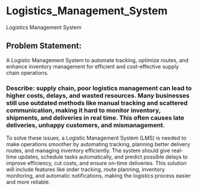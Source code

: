 # Logistics_Management_System
Logistics Management System
## **Problem Statement:** 
A Logistic Management System to automate tracking, optimize routes, and enhance inventory management for efficient and cost-effective supply chain operations.
### **Describe:**  supply chain, poor logistics management can lead to higher costs, delays, and wasted resources. Many businesses still use outdated methods like manual tracking and scattered communication, making it hard to monitor inventory, shipments, and deliveries in real time. This often causes late deliveries, unhappy customers, and mismanagement.
To solve these issues, a Logistic Management System (LMS) is needed to make operations smoother by automating tracking, planning better delivery routes, and managing inventory efficiently. The system should give real-time updates, schedule tasks automatically, and predict possible delays to improve efficiency, cut costs, and ensure on-time deliveries.
This solution will include features like order tracking, route planning, inventory monitoring, and automatic notifications, making the logistics process easier and more reliable.
